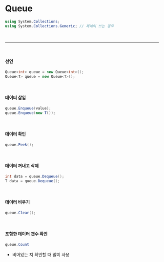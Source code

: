 # Queue

```c#
using System.Collections;
using System.Collections.Generic; // 제네릭 쓰는 경우
```

<br>

---

<br>

#### 선언

```c#
Queue<int> queue = new Queue<int>();
Queue<T> queue = new Queue<T>();
```

<br>

#### 데이터 삽입

```c#
queue.Enqueue(value);
queue.Enqueue(new T());
```

<br>

#### 데이터 확인

```c#
queue.Peek();
```

<br>

#### 데이터 꺼내고 삭제

```c#
int data = queue.Dequeue();
T data = queue.Dequeue();
```

<br>

#### 데이터 비우기

```c#
queue.Clear();
```

<br>

#### 포함한 데이터 갯수 확인

```c#
queue.Count
```

* 비어있는 지 확인할 때 많이 사용